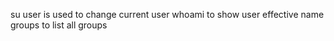  su user is used to change current user
whoami to show user effective name
groups to list all groups

